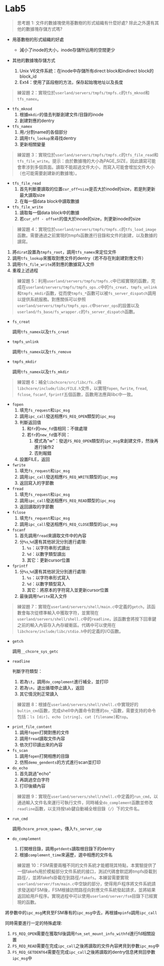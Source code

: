 # Lab5

> 思考題 1: 文件的數據塊使用基數樹的形式組織有什麼好處? 除此之外還有其他的數據塊存儲方式嗎?

- 用基數樹的形式組織的好處
  - 減小了inode的大小，inode存儲所佔用的空間更少

- 其他的數據塊存儲方式
  1. Unix V6文件系統：在inode中存儲所有direct block和indirect block的block_id
  2. Ext4：使用了區段樹的方法，保存起始塊地址以及長度



> 練習題 2：實現位於`userland/servers/tmpfs/tmpfs.c`的`tfs_mknod`和`tfs_namex`。

- `tfs_mknod`
  1. 根據`mkdir`的值去判斷創建文件/目錄的inode
  2. 創建對應的dentry
- `tfs_namex`
  1. 用`/`分割name的各個部分
  2. 調用`tfs_lookup`來尋找dentry
  3. 更新相關變量



> 練習題 3：實現位於`userland/servers/tmpfs/tmpfs.c`的`tfs_file_read`和`tfs_file_write`。提示：由於數據塊的大小為PAGE_SIZE，因此讀寫可能會牽涉到多個頁面。讀取不能超過文件大小，而寫入可能會增加文件大小（也可能需要創建新的數據塊）。

- `tfs_file_read`
  1. 首先判斷要讀取的位置`cur_off+size`是否大於inode的size，若是則更新最大讀取size
  2. 在每一個data block中讀取數據
- `tfs_file_write`
  1. 讀取每一個data block中的數據
  2. 若`cur_off - offset`的值大於inode的size，則更新inode的size



> 練習題 4：實現位於`userland/servers/tmpfs/tmpfs.c`的`tfs_load_image`函數。需要通過之前實現的tmpfs函數進行目錄和文件的創建，以及數據的讀寫。

1. 將`dirat`設置為`tmpfs_root`，調用`tfs_namex`來定位文件
2. 調用`tfs_lookup`來獲取對應文件的dentry（若不存在則創建對應文件）
3. 調用`tfs_file_write`將對應的數據寫入文件
4. 重複上述過程



> 練習題 5：利用`userland/servers/tmpfs/tmpfs.c`中已經實現的函數，完成在`userland/servers/tmpfs/tmpfs_ops.c`中的`fs_creat`、`tmpfs_unlink`和`tmpfs_mkdir`函數，從而使`tmpfs_*`函數可以被`fs_server_dispatch`調用以提供系統服務。對應關係可以參照`userland/servers/tmpfs/tmpfs_ops.c`中`server_ops`的設置以及`userland/fs_base/fs_wrapper.c`的`fs_server_dispatch`函數。

- `fs_creat`

  調用`tfs_namex`以及`tfs_creat`

- `tmpfs_unlink`

  調用`tfs_namex`以及`tfs_remove`

- `tmpfs_mkdir`

  調用`tfs_namex`以及`tfs_mkdir`



> 練習題 6：補全`libchcore/src/libc/fs.c`與`libchcore/include/libc/FILE.h`文件，以實現`fopen`, `fwrite`, `fread`, `fclose`, `fscanf`, `fprintf`五個函數，函數用法應與libc中一致。

- `fopen`
  1. 填充`fs_request`和`ipc_msg`
  2. 調用`ipc_call`發送相應`FS_REQ_OPEN`類型的`ipc_msg`
  3. 判斷返回值
     1. 和`fr`的`new_fd`值相同：不做處理
     2. 若`fr`的`new_fd`值不同：
        1. 模式為"w"：發送`FS_REQ_OPEN`類型的`ipc_msg`來創建文件，然後再進行操作2
        2. 否則報錯
  4. 設置FILE，返回
- `fwrite`
  1. 填充`fs_request`和`ipc_msg`
  2. 調用`ipc_call`發送相應`FS_REQ_WRITE`類型的`ipc_msg`
  3. 返回寫入的字節數
- `fread`
  1. 填充`fs_request`和`ipc_msg`
  2. 調用`ipc_call`發送相應`FS_REQ_READ`類型的`ipc_msg`
  3. 返回讀取的字節數
- `fclose`
  1. 填充`fs_request`和`ipc_msg`
  2. 調用`ipc_call`發送相應`FS_REQ_CLOSE`類型的`ipc_msg`
- `fscanf`
  1. 首先調用`fread`來讀取文件中的內容
  2. 分`%s`,`%d`還有其他狀況分別進行處理:
     1. `%s`：以字符串形式讀出
     2. `%d`：以數字類型讀出
     3. 其它：更新cursor位置
- `fprintf`
  1. 分`%s`,`%d`還有其他狀況分別進行處理:
     1. `%s`：以字符串形式寫入
     2. `%d`：以數字類型寫入
     3. 其它：將原本的字符寫入並更新cursor位置
  2. 最後調用`fwrite`寫入文件



> 練習題 7：實現在`userland/servers/shell/main.c`中定義的`getch`，該函數會每次從標準輸入中獲取字符，並實現在`userland/servers/shell/shell.c`中的`readline`，該函數會將按下回車鍵之前的輸入內容存入內存緩衝區。代碼中可以使用在`libchcore/include/libc/stdio.h`中的定義的I/O函數。

- `getch`

  調用`__chcore_sys_getc`

- `readline`

  判斷字符類型：

  1. 若為`\t`，調用`do_complement`進行補全，並打印
  2. 若為`\n`，退出循環停止讀入，返回
  3. 其它情況則正常讀入



> 練習題 8：根據在`userland/servers/shell/shell.c`中實現好的`bultin_cmd`函數，完成shell中內置命令對應的`do_*`函數，需要支持的命令包括：`ls [dir]`、`echo [string]`、`cat [filename]`和`top`。

- `print_file_content`
  1. 調用`fopen`打開對應的文件
  2. 調用`fread`讀取文件內容
  3. 依次打印讀出來的內容
- `fs_scan`
  1. 調用`fopen`打開相應的目錄
  2. 仿照`demo_gendents`的方式進行scan並打印
- `do_echo`
  1. 首先跳過"echo"
  2. 再跳過空白字符
  3. 打印後續內容



> 練習題 9：實現在`userland/servers/shell/shell.c`中定義的`run_cmd`，以通過輸入文件名來運行可執行文件，同時補全`do_complement`函數並修改`readline`函數，以支持按tab鍵自動補全根目錄（`/`）下的文件名。

- `run_cmd`

  調用`chcore_procm_spawn`，傳入`fs_server_cap`

- `do_complement`

  1. 打開根目錄，調用`getdents`讀取根目錄下的dentry
  2. 根據`complement_time`來遍歷，選中相應的文件名



> 練習題 10：FSM需要兩種不同的文件系統才能體現其特點，本實驗提供了一個fakefs用於模擬部分文件系統的接口，測試代碼會默認將tmpfs掛載到路徑`/`，並將fakefs掛載在到路徑`/fakefs`。本練習需要實現`userland/server/fsm/main.c`中空缺的部分，使得用戶程序將文件系統請求發送給FSM後，FSM根據訪問路徑向對應文件系統發起請求，並將結果返回給用戶程序。實現過程中可以使用`userland/server/fsm`目錄下已經實現的函數。

將參數中的`ipc_msg`拷貝至FSM專有的`ipc_msg`中去，再根據`mpinfo`調用`ipc_call`

同時需要進行一定的特殊處理:

1. `FS_REQ_OPEN`需要在獲取fd後調用`fsm_set_mount_info_withfd`進行fd相關設置
2. `FS_REQ_READ`需要在完成`ipc_call`之後將讀取的文件內容拷貝到參數`ipc_msg`中
3. `FS_REQ_GETDENT64`需要在完成`ipc_call`之後將讀取的dentry信息拷貝回參數`ipc_msg`中

